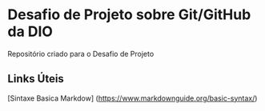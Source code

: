 # Desafio de Projeto sobre Git/GitHub da DIO
Repositório criado para o Desafio de Projeto

## Links Úteis
[Sintaxe Basica Markdow] (https://www.markdownguide.org/basic-syntax/)

